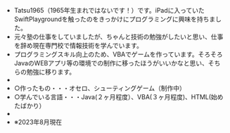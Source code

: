 - Tatsu1965（1965年生まれではないです！）です。iPadに入っていたSwiftPlaygroundを触ったのをきっかけにプログラミングに興味を持ちました。  
- 元々塾の仕事をしていましたが、ちゃんと技術の勉強がしたいと思い、仕事を辞め現在専門校で情報技術を学んでいます。
- プログラミングスキル向上のため、VBAでゲームを作っています。そろそろJavaのWEBアプリ等の環境での制作に移ったほうがいいかなと思い、そちらの勉強に移ります。
-
- ○作ったもの・・・オセロ、シューティングゲーム（制作中）
- ○学んでいる言語・・・Java(２ヶ月程度）、VBA(３ヶ月程度)、HTML(始めたばかり）
- 
- ※2023年8月現在
